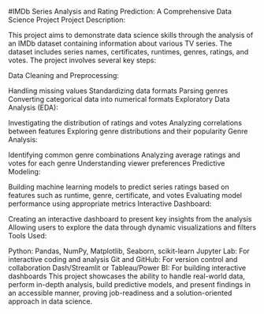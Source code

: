 #IMDb Series Analysis and Rating Prediction: A Comprehensive Data Science Project
Project Description:

This project aims to demonstrate data science skills through the analysis of an IMDb dataset containing information about various TV series. The dataset includes series names, certificates, runtimes, genres, ratings, and votes. The project involves several key steps:

Data Cleaning and Preprocessing:

Handling missing values
Standardizing data formats
Parsing genres
Converting categorical data into numerical formats
Exploratory Data Analysis (EDA):

Investigating the distribution of ratings and votes
Analyzing correlations between features
Exploring genre distributions and their popularity
Genre Analysis:

Identifying common genre combinations
Analyzing average ratings and votes for each genre
Understanding viewer preferences
Predictive Modeling:

Building machine learning models to predict series ratings based on features such as runtime, genre, certificate, and votes
Evaluating model performance using appropriate metrics
Interactive Dashboard:

Creating an interactive dashboard to present key insights from the analysis
Allowing users to explore the data through dynamic visualizations and filters
Tools Used:

Python: Pandas, NumPy, Matplotlib, Seaborn, scikit-learn
Jupyter Lab: For interactive coding and analysis
Git and GitHub: For version control and collaboration
Dash/Streamlit or Tableau/Power BI: For building interactive dashboards
This project showcases the ability to handle real-world data, perform in-depth analysis, build predictive models, and present findings in an accessible manner, proving job-readiness and a solution-oriented approach in data science.
